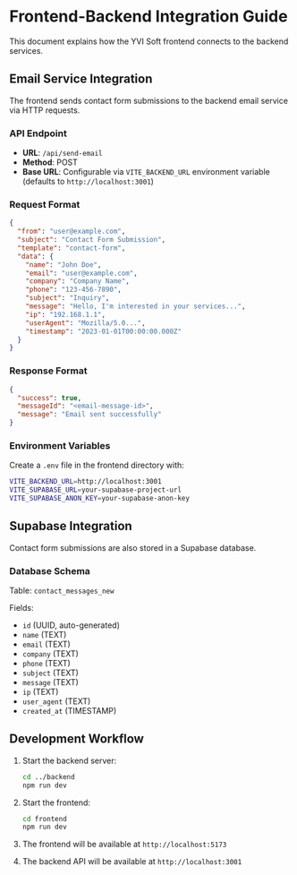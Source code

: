 # Frontend-Backend Integration Guide

This document explains how the YVI Soft frontend connects to the backend services.

## Email Service Integration

The frontend sends contact form submissions to the backend email service via HTTP requests.

### API Endpoint

- **URL**: `/api/send-email`
- **Method**: POST
- **Base URL**: Configurable via `VITE_BACKEND_URL` environment variable (defaults to `http://localhost:3001`)

### Request Format

```json
{
  "from": "user@example.com",
  "subject": "Contact Form Submission",
  "template": "contact-form",
  "data": {
    "name": "John Doe",
    "email": "user@example.com",
    "company": "Company Name",
    "phone": "123-456-7890",
    "subject": "Inquiry",
    "message": "Hello, I'm interested in your services...",
    "ip": "192.168.1.1",
    "userAgent": "Mozilla/5.0...",
    "timestamp": "2023-01-01T00:00:00.000Z"
  }
}
```

### Response Format

```json
{
  "success": true,
  "messageId": "<email-message-id>",
  "message": "Email sent successfully"
}
```

### Environment Variables

Create a `.env` file in the frontend directory with:

```bash
VITE_BACKEND_URL=http://localhost:3001
VITE_SUPABASE_URL=your-supabase-project-url
VITE_SUPABASE_ANON_KEY=your-supabase-anon-key
```

## Supabase Integration

Contact form submissions are also stored in a Supabase database.

### Database Schema

Table: `contact_messages_new`

Fields:
- `id` (UUID, auto-generated)
- `name` (TEXT)
- `email` (TEXT)
- `company` (TEXT)
- `phone` (TEXT)
- `subject` (TEXT)
- `message` (TEXT)
- `ip` (TEXT)
- `user_agent` (TEXT)
- `created_at` (TIMESTAMP)

## Development Workflow

1. Start the backend server:
   ```bash
   cd ../backend
   npm run dev
   ```

2. Start the frontend:
   ```bash
   cd frontend
   npm run dev
   ```

3. The frontend will be available at `http://localhost:5173`
4. The backend API will be available at `http://localhost:3001`